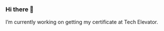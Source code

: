 ### Hi there 👋
I’m currently working on getting my certificate at Tech Elevator.

<!--
**Jeremias015/Jeremias015** is a ✨ _special_ ✨ repository because its `README.md` (this file) appears on your GitHub profile.

Here are some ideas to get you started:

 I’m currently working on getting my certificate at Tech Elevator.
- 🌱 I’m currently learning ...
- 👯 I’m looking to collaborate on ...
- 🤔 I’m looking for help with ...
- 💬 Ask me about ...
- 📫 How to reach me: ...
- 😄 Pronouns: ...
- ⚡ Fun fact: ...
-->
